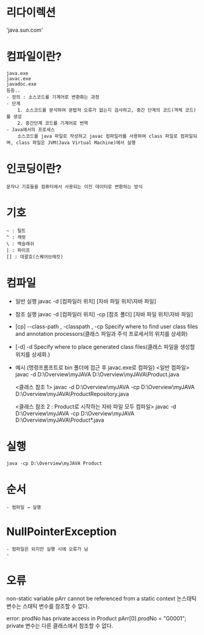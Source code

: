 # 리다이렉션
'java.sun.com'

# 컴파일이란? 
	java.exe
	javac.exe
	javadoc.exe
	등등..
	- 정의 : 소스코드를 기계어로 변환화는 과정
	- 단계
		1. 소스코드를 분석하여 문법적 오류가 없는지 검사하고, 중간 단계의 코드(객체 코드)를 생성
		2. 중간단계 코드를 기계어로 번역
	- Java에서의 프로세스
		소스코드를 java 파일로 작성하고 javac 컴파일러를 사용하여 class 파일로 컴파일되며, class 파일은 JVM(Java Virtual Machine)에서 실행
	
# 인코딩이란?
	문자나 기호들을 컴퓨터에서 사용되는 이진 데이터로 변환하는 방식
	
# 기호
	~ : 틸트
	^ : 캐럿
	\ : 백슬래쉬
	| : 파이프
	[] : 대괄호(스퀘어브래킷)
	
# 컴파일

- 일반 실행
	javac -d [컴파일러 위치] [자바 파일 위치\자바 파일]
	
- 참조 실행
	javac -d [컴파일러 위치] -cp [참조 폴더] [자바 파일 위치\자바 파일]

- [cp]
  --class-path <path>, -classpath <path>, -cp <path>
        Specify where to find user class files and annotation processors(클래스 파일과 주석 프로세서의 위치를 상세화)
  
		
- [-d]
  -d <directory> Specify where to place generated class files(클래스 파일을 생성할 위치를 상세화.)

- 예시 (명령프롬프트로 bin 폴더에 접근 후 javac.exe로 컴파일)
	<일반 컴파일>
		javac -d D:\Overview\myJAVA D:\Overview\myJAVA\Product.java

	<클래스 참조 1>
		javac -d D:\Overview\myJAVA -cp D:\Overview\myJAVA D:\Overview\myJAVA\ProductRepository.java

	<클래스 참조 2 : Product로 시작하는 자바 파일 모두 컴파일>
		javac -d D:\Overview\myJAVA -cp D:\Overview\myJAVA D:\Overview\myJAVA\Product*.java

# 실행
	java -cp D:\Overview\myJAVA Product
	
	
	
# 순서 
	- 컴파일 → 실행

# NullPointerException
	- 컴파일은 되지만 실행 시에 오류가 남
	- 
	
# 오류 
non-static variable pArr cannot be referenced from a static context
논스태틱 변수는 스태틱 변수를 참조할 수 없다.

error: prodNo has private access in Product
        pArr[0].prodNo = "G0001";
private 변수는 다른 클래스에서 참조할 수 없다.


